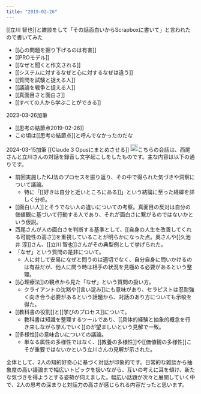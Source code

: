 ```yaml
---
title: "2019-02-26"
---
```


[[立川 智也]]と雑談をして「その話面白いからScrapboxに書いて」と言われたので書いてみた
- [[心の問題を掘り下げるのは有害]]
- [[PROモデル]]
- [[なぜと聞くと作文される]]
- [[システムに対するなぜと心に対するなぜは違う]]
- [[質問を試験と捉える人]]
- [[議論を戦争と捉える人]]
- [[真面目さと面白さ]]
- [[すべての人から学ぶことができる]]

2023-03-26加筆
- [[思考の結節点2019-02-26]]
- この頃は[[思考の結節点]]と呼んでなかったのだな

2024-03-15加筆
[[Claude 3 Opusにまとめさせる]]
<img src='https://scrapbox.io/api/pages/nishio/claude/icon' alt='claude.icon' height="19.5"/>こちらの会話は、西尾さんと立川さんの対話を録音し文字起こしをしたものです。主な内容は以下の通りです。

- 前回実施したKJ法のプロセスを振り返り、その中で得られた気づきや洞察について議論。
    - 特に「[[好きは自分と近いところにある]]」という結論に至った経緯を詳しく分析。
- [[面白い人]]とそうでない人の違いについての考察。真面目の反対は自分の価値観に基づいて行動する人であり、それが面白さに繋がるのではないかという仮説。
- 西尾さんが人の面白さを判断する基準として、[[自身の人生を改善してくれる可能性の高さ]]を重視していることが明らかになった点。奥さんや[[久池井 淳]]さん、[[立川 智也]]さんがその典型例として挙げられた。
- 「なぜ」という質問の是非について。
    - 人に対して安易になぜと問うのは適切でなく、自分自身に問いかけるのは有益だが、他人に問う時は相手の状況を見極める必要があるという整理。
- [[心理療法]]の観点から見た「なぜ」という質問の扱い方。
    - クライアントの沈黙や[[言い淀み]]にも意味があり、セラピストは忍耐強く向き合う必要があるという話題から、対話のあり方についても示唆を得た。
- [[教科書の役割]]と[[学びのプロセス]]について。
    - 教科書は知識を整理するツールであり、[[具体的経験と抽象的概念を行き来しながら学んでいく]]のが望ましいという見解で一致。
- [[多様性]]の意味合いについての議論。
    - 単なる属性の多様性ではなく、[[教養の多様性]]や[[価値観の多様性]]こそが重要ではないかという立川さんの見解が示された。

全体として、2人の知的好奇心に基づく対話が印象的です。日常的な雑談から抽象度の高い議論まで幅広いトピックを扱いながら、互いの考えに耳を傾け、新たな気づきを得ようとする姿勢が伺えました。幅広い話題が次々と展開していく中で、2人の思考の深まりと対話力の高さが感じられる内容だったと思います。
